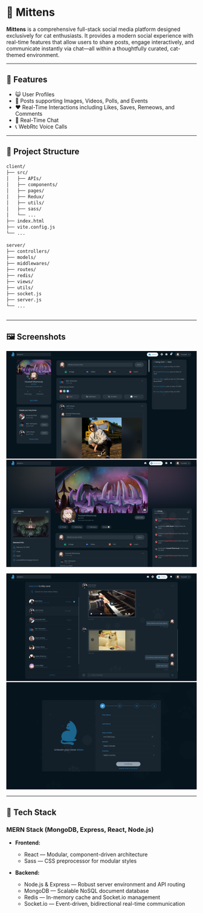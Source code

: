 # 🐾 Mittens

**Mittens** is a comprehensive full-stack social media platform designed exclusively for cat enthusiasts. It provides a modern social experience with real-time features that allow users to share posts, engage interactively, and communicate instantly via chat—all within a thoughtfully curated, cat-themed environment.

---

## 🌟 Features

- 😺 User Profiles
- 🐾 Posts supporting Images, Videos, Polls, and Events
- ❤️ Real-Time Interactions including Likes, Saves, Remeows, and Comments
- 💬 Real-Time Chat
- 📞 WebRtc Voice Calls

---

## 📁 Project Structure

```
client/
├── src/
│   ├── APIs/
│   ├── components/
│   ├── pages/
│   ├── Redux/
│   ├── utils/
│   ├── sass/
│   └── ...
├── index.html
├── vite.config.js
└── ...

server/
├── controllers/
├── models/
├── middlewares/
├── routes/
├── redis/
├── views/
├── utils/
├── socket.js
├── server.js
└── ...


```

---

## 🖼️ Screenshots

<p align="center">
  <img src="./assets/home2.png" alt="Register" width="600"/>
  <img src="./assets/profile.png" alt="Profile" width="600"/>
</p>
<p align="center">
  <img src="./assets/chats2.png" alt="Chat" width="600"/>
  <img src="./assets/reg.png" alt="Home2" width="600"/>
</p>

---

## 🧰 Tech Stack

### MERN Stack (MongoDB, Express, React, Node.js)

- **Frontend:**

  - React — Modular, component-driven architecture
  - Sass — CSS preprocessor for modular styles

- **Backend:**
  - Node.js & Express — Robust server environment and API routing
  - MongoDB — Scalable NoSQL document database
  - Redis — In-memory cache and Socket.io management
  - Socket.io — Event-driven, bidirectional real-time communication

